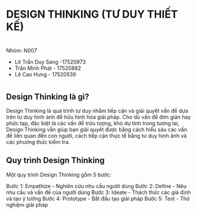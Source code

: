 # DESIGN THINKING (TƯ DUY THIẾT KẾ)

# 

Nhóm: N007
  - Lê Trần Duy Sang -17520973
  - Trần Minh Phát - 17520882
  - Lê Cao Hưng - 17520539
#

## Design Thinking là gì?

Design Thinking là quá trình tư duy nhằm tiếp cận và giải quyết vấn đề dựa trên tư duy hình ảnh để hữu hình hóa giải pháp. Cho dù vấn đề đơn giản hay phức tạp, đặc biệt là các vấn
đề trừu tượng, khó dự tính trong tương lai, Design Thinking vẫn giúp bạn giải quyết được bằng cách hiểu sâu các vấn đề liên quan đến con người, cách tiếp cận thực tế bằng tư duy 
hình ảnh và các phương thức kiểm tra.

## Quy trình Design Thinking

Một quy trình Design Thinking gồm 5 bước:

Bước 1: Empathize - Nghiên cứu nhu cầu người dùng
Bước 2: Define - Nêu nhu cầu và vấn đề của người dùng
Bước 3: Ideate - Thách thức các giả định và tạo ý tưởng
Bước 4: Prototype - Bắt đầu tạo giải pháp
Bước 5: Test - Thử nghiệm giải pháp
